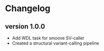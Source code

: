 Changelog
==========

<!--

Newest changes should be on top.

This document is user facing. Please word the changes in such a way
that users understand how the changes affect the new version.
-->

version 1.0.0
-----------------
+ Add WDL task for smoove SV-caller
+ Created a structural variant-calling pipeline